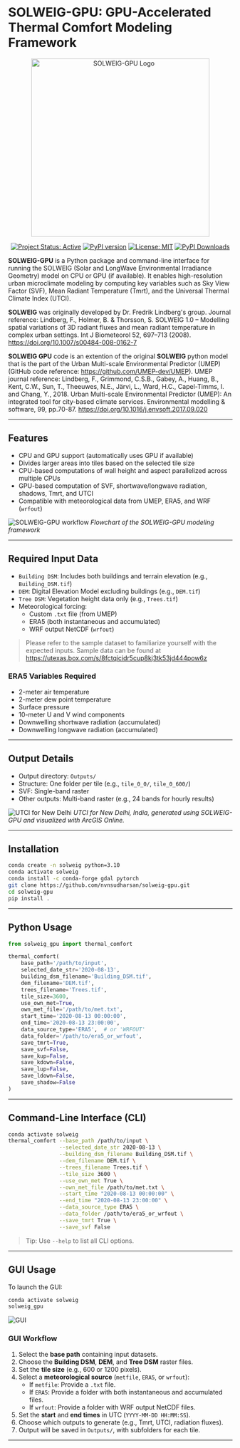 # SOLWEIG-GPU: GPU-Accelerated Thermal Comfort Modeling Framework

<p align="center">
  <img src="/Logo.png" alt="SOLWEIG-GPU Logo" width="400"/>
</p>

<p align="center">
  <a href="https://www.repostatus.org/#active"><img src="https://www.repostatus.org/badges/latest/active.svg" alt="Project Status: Active"></a>
  <a href="https://pypi.org/project/solweig-gpu/"><img src="https://badge.fury.io/py/solweig-gpu.svg" alt="PyPI version"></a>
  <!-- <a href="https://anaconda.org/conda-forge/solweig-gpu"><img src="https://anaconda.org/conda-forge/solweig-gpu/badges/version.svg" alt="Conda version"></a> -->
  <a href="https://opensource.org/licenses/MIT"><img src="https://img.shields.io/badge/License-MIT-yellow.svg" alt="License: MIT"></a>
  <a href="https://pepy.tech/project/solweig-gpu"><img src="https://pepy.tech/badge/solweig-gpu" alt="PyPI Downloads"></a>
</p>



**SOLWEIG-GPU** is a Python package and command-line interface for running the SOLWEIG (Solar and LongWave Environmental Irradiance Geometry) model on CPU or GPU (if available). It enables high-resolution urban microclimate modeling by computing key variables such as Sky View Factor (SVF), Mean Radiant Temperature (Tmrt), and the Universal Thermal Climate Index (UTCI).

**SOLWEIG** was originally developed by Dr. Fredrik Lindberg's group. Journal reference: Lindberg, F., Holmer, B. & Thorsson, S. SOLWEIG 1.0 – Modelling spatial variations of 3D radiant fluxes and mean radiant temperature in complex urban settings. Int J Biometeorol 52, 697–713 (2008). https://doi.org/10.1007/s00484-008-0162-7

**SOLWEIG GPU** code is an extention of the original **SOLWEIG** python model that is the part of the Urban Multi-scale Environmental Predictor (UMEP) (GitHub code reference: https://github.com/UMEP-dev/UMEP). UMEP journal reference: Lindberg, F., Grimmond, C.S.B., Gabey, A., Huang, B., Kent, C.W., Sun, T., Theeuwes, N.E., Järvi, L., Ward, H.C., Capel-Timms, I. and Chang, Y., 2018. Urban Multi-scale Environmental Predictor (UMEP): An integrated tool for city-based climate services. Environmental modelling & software, 99, pp.70-87. https://doi.org/10.1016/j.envsoft.2017.09.020

---

## Features

- CPU and GPU support (automatically uses GPU if available)
- Divides larger areas into tiles based on the selected tile size
- CPU-based computations of wall height and aspect parallelized across multiple CPUs
- GPU-based computation of SVF, shortwave/longwave radiation, shadows, Tmrt, and UTCI
- Compatible with meteorological data from UMEP, ERA5, and WRF (`wrfout`)

![SOLWEIG-GPU workflow ](/solweig_diagram.png)
*Flowchart of the SOLWEIG-GPU modeling framework*

---

## Required Input Data

- `Building DSM`: Includes both buildings and terrain elevation (e.g., `Building_DSM.tif`)
- `DEM`: Digital Elevation Model excluding buildings (e.g., `DEM.tif`)
- `Tree DSM`: Vegetation height data only (e.g., `Trees.tif`)
- Meteorological forcing:
  - Custom `.txt` file (from UMEP)
  - ERA5 (both instantaneous and accumulated)
  - WRF output NetCDF (`wrfout`)

> Please refer to the sample dataset to familiarize yourself with the expected inputs. Sample data can be found at https://utexas.box.com/s/8fctqicidr5cup8kj3tk53jd444pow6z

### ERA5 Variables Required
- 2-meter air temperature
- 2-meter dew point temperature
- Surface pressure
- 10-meter U and V wind components
- Downwelling shortwave radiation (accumulated)
- Downwelling longwave radiation (accumulated)

---

## Output Details

- Output directory: `Outputs/`
- Structure: One folder per tile (e.g., `tile_0_0/`, `tile_0_600/`)
- SVF: Single-band raster
- Other outputs: Multi-band raster (e.g., 24 bands for hourly results)

![UTCI for New Delhi](/UTCI_New_Delhi.jpeg)
*UTCI for New Delhi, India, generated using SOLWEIG-GPU and visualized with ArcGIS Online.*

---

## Installation

```bash
conda create -n solweig python=3.10
conda activate solweig
conda install -c conda-forge gdal pytorch
git clone https://github.com/nvnsudharsan/solweig-gpu.git
cd solweig-gpu
pip install .
```

---

## Python Usage

```python
from solweig_gpu import thermal_comfort

thermal_comfort(
    base_path='/path/to/input',
    selected_date_str='2020-08-13',
    building_dsm_filename='Building_DSM.tif',
    dem_filename='DEM.tif',
    trees_filename='Trees.tif',
    tile_size=3600,
    use_own_met=True,
    own_met_file='/path/to/met.txt',
    start_time='2020-08-13 00:00:00',
    end_time='2020-08-13 23:00:00',
    data_source_type='ERA5',  # or 'WRFOUT'
    data_folder='/path/to/era5_or_wrfout',
    save_tmrt=True,
    save_svf=False,
    save_kup=False,
    save_kdown=False,
    save_lup=False,
    save_ldown=False,
    save_shadow=False
)
```

---

## Command-Line Interface (CLI)

```bash
conda activate solweig
thermal_comfort --base_path /path/to/input \
                --selected_date_str 2020-08-13 \
                --building_dsm_filename Building_DSM.tif \
                --dem_filename DEM.tif \
                --trees_filename Trees.tif \
                --tile_size 3600 \
                --use_own_met True \
                --own_met_file /path/to/met.txt \
                --start_time "2020-08-13 00:00:00" \
                --end_time "2020-08-13 23:00:00" \
                --data_source_type ERA5 \
                --data_folder /path/to/era5_or_wrfout \
                --save_tmrt True \
                --save_svf False
```

> Tip: Use `--help` to list all CLI options.

---

## GUI Usage

To launch the GUI:
```bash
conda activate solweig
solweig_gpu
```

![GUI](/GUI.png)

### GUI Workflow
1. Select the **base path** containing input datasets.
2. Choose the **Building DSM**, **DEM**, and **Tree DSM** raster files.
3. Set the **tile size** (e.g., 600 or 1200 pixels).
4. Select a **meteorological source** (`metfile`, `ERA5`, or `wrfout`):
   - If `metfile`: Provide a `.txt` file.
   - If `ERA5`: Provide a folder with both instantaneous and accumulated files.
   - If `wrfout`: Provide a folder with WRF output NetCDF files.
5. Set the **start** and **end times** in UTC (`YYYY-MM-DD HH:MM:SS`).
6. Choose which outputs to generate (e.g., Tmrt, UTCI, radiation fluxes).
7. Output will be saved in `Outputs/`, with subfolders for each tile.

---

